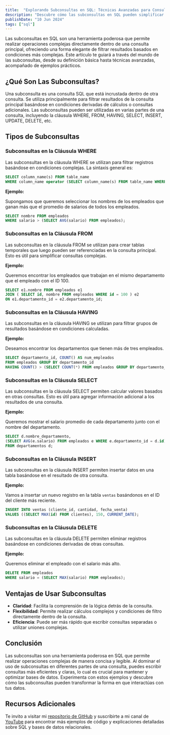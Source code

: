 ```yaml
---
title:  "Explorando Subconsultas en SQL: Técnicas Avanzadas para Consultas Eficientes"
description: "Descubre cómo las subconsultas en SQL pueden simplificar y potenciar tus consultas, con ejemplos prácticos y consejos para optimizar tu acceso a datos."
publishDate: "10 Jun 2024"
tags: ["sql"]
---
```

Las subconsultas en SQL son una herramienta poderosa que permite realizar operaciones complejas directamente dentro de una consulta principal, ofreciendo una forma elegante de filtrar resultados basados en condiciones más complejas. Este artículo te guiará a través del mundo de las subconsultas, desde su definición básica hasta técnicas avanzadas, acompañado de ejemplos prácticos.

## ¿Qué Son Las Subconsultas?

Una subconsulta es una consulta SQL que está incrustada dentro de otra consulta. Se utiliza principalmente para filtrar resultados de la consulta principal basándose en condiciones derivadas de cálculos o consultas adicionales. Las subconsultas pueden ser utilizadas en varias partes de una consulta, incluyendo la cláusula WHERE, FROM, HAVING, SELECT, INSERT, UPDATE, DELETE, etc.

## Tipos de Subconsultas

### Subconsultas en la Cláusula WHERE

Las subconsultas en la cláusula WHERE se utilizan para filtrar registros basándose en condiciones complejas. La sintaxis general es:

``` sql
SELECT column_name(s) FROM table_name 
WHERE column_name operator (SELECT column_name(s) FROM table_name WHERE condition);
```

**Ejemplo:**

Supongamos que queremos seleccionar los nombres de los empleados que ganan más que el promedio de salarios de todos los empleados.

``` sql
SELECT nombre FROM empleados 
WHERE salario > (SELECT AVG(salario) FROM empleados);
```

### Subconsultas en la Cláusula FROM

Las subconsultas en la cláusula FROM se utilizan para crear tablas temporales que luego pueden ser referenciadas en la consulta principal. Esto es útil para simplificar consultas complejas.

**Ejemplo:**

Queremos encontrar los empleados que trabajan en el mismo departamento que el empleado con el ID 100.

``` sql
SELECT e1.nombre FROM empleados e1 
JOIN ( SELECT id, nombre FROM empleados WHERE id = 100 ) e2 
ON e1.departamento_id = e2.departamento_id;
```

### Subconsultas en la Cláusula HAVING

Las subconsultas en la cláusula HAVING se utilizan para filtrar grupos de resultados basándose en condiciones calculadas.

**Ejemplo:**

Deseamos encontrar los departamentos que tienen más de tres empleados.

``` sql
SELECT departamento_id, COUNT() AS num_empleados 
FROM empleados GROUP BY departamento_id 
HAVING COUNT() > (SELECT COUNT(*) FROM empleados GROUP BY departamento_id)
```

### Subconsultas en la Cláusula SELECT

Las subconsultas en la cláusula SELECT permiten calcular valores basados en otras consultas. Esto es útil para agregar información adicional a los resultados de una consulta.

**Ejemplo:**

Queremos mostrar el salario promedio de cada departamento junto con el nombre del departamento.

``` sql
SELECT d.nombre_departamento, 
(SELECT AVG(e.salario) FROM empleados e WHERE e.departamento_id = d.id) AS salario_promedio 
FROM departamentos d;
```

### Subconsultas en la Cláusula INSERT

Las subconsultas en la cláusula INSERT permiten insertar datos en una tabla basándose en el resultado de otra consulta.

**Ejemplo:**

Vamos a insertar un nuevo registro en la tabla `ventas` basándonos en el ID del cliente más reciente.

``` sql
INSERT INTO ventas (cliente_id, cantidad, fecha_venta) 
VALUES ((SELECT MAX(id) FROM clientes), 150, CURRENT_DATE);
```

### Subconsultas en la Cláusula DELETE

Las subconsultas en la cláusula DELETE permiten eliminar registros basándose en condiciones derivadas de otras consultas.

**Ejemplo:**

Queremos eliminar el empleado con el salario más alto.

``` sql
DELETE FROM empleados 
WHERE salario = (SELECT MAX(salario) FROM empleados);
```

## Ventajas de Usar Subconsultas

- **Claridad**: Facilita la comprensión de la lógica detrás de la consulta.
- **Flexibilidad**: Permite realizar cálculos complejos y condiciones de filtro directamente dentro de la consulta.
- **Eficiencia**: Puede ser más rápido que escribir consultas separadas o utilizar uniones complejas.

## Conclusión

Las subconsultas son una herramienta poderosa en SQL que permite realizar operaciones complejas de manera concisa y legible. Al dominar el uso de subconsultas en diferentes partes de una consulta, puedes escribir consultas más eficientes y claras, lo cual es crucial para mantener y optimizar bases de datos. Experimenta con estos ejemplos y descubre cómo las subconsultas pueden transformar la forma en que interactúas con tus datos.

## Recursos Adicionales

Te invito a visitar mi [repositorio de GitHub](https://github.com/cristotodev/Apuntes-SQL) y suscribirte a mi canal de [YouTube](https://www.youtube.com/@cristotodev) para encontrar más ejemplos de código y explicaciones detalladas sobre SQL y bases de datos relacionales.